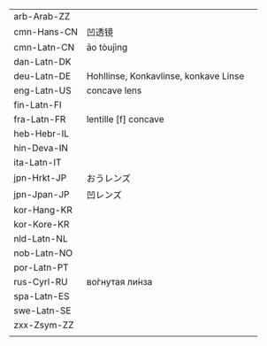 | | | |
|-|-|-|
| arb-Arab-ZZ |  |  |
| cmn-Hans-CN | 凹透镜 |  |
| cmn-Latn-CN | āo tòujìng |  |
| dan-Latn-DK |  |  |
| deu-Latn-DE | Hohllinse, Konkavlinse, konkave Linse |  |
| eng-Latn-US | concave lens |  |
| fin-Latn-FI |  |  |
| fra-Latn-FR | lentille [f] concave |  |
| heb-Hebr-IL |  |  |
| hin-Deva-IN |  |  |
| ita-Latn-IT |  |  |
| jpn-Hrkt-JP | おうレンズ |  |
| jpn-Jpan-JP | 凹レンズ |  |
| kor-Hang-KR |  |  |
| kor-Kore-KR |  |  |
| nld-Latn-NL |  |  |
| nob-Latn-NO |  |  |
| por-Latn-PT |  |  |
| rus-Cyrl-RU | во́гнутая ли́нза |  |
| spa-Latn-ES |  |  |
| swe-Latn-SE |  |  |
| zxx-Zsym-ZZ |  |  |
|  |  |  |